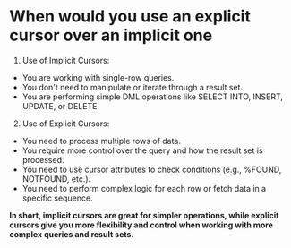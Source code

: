 # When would you use an explicit cursor over an implicit one

1. Use of Implicit Cursors:

- You are working with single-row queries.
- You don't need to manipulate or iterate through a result set.
- You are performing simple DML operations like SELECT INTO, INSERT, UPDATE, or DELETE.

2. Use of Explicit Cursors:

- You need to process multiple rows of data.
- You require more control over the query and how the result set is processed.
- You need to use cursor attributes to check conditions (e.g., %FOUND, NOTFOUND, etc.).
- You need to perform complex logic for each row or fetch data in a specific sequence.

**In short, implicit cursors are great for simpler operations, while explicit cursors give you more flexibility and control when working with more complex queries and result sets.**